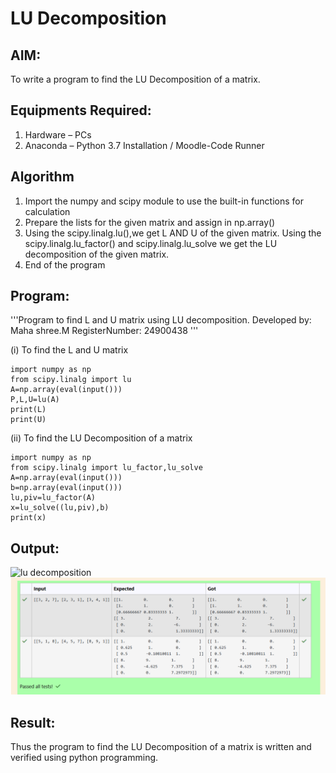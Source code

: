 # LU Decomposition 

## AIM:
To write a program to find the LU Decomposition of a matrix.

## Equipments Required:
1. Hardware – PCs
2. Anaconda – Python 3.7 Installation / Moodle-Code Runner

## Algorithm
1. Import the numpy and scipy module to use the built-in functions for calculation
2. Prepare the lists for the given matrix and assign in np.array()
3. Using the scipy.linalg.lu(),we get L AND U of the given matrix. Using the scipy.linalg.lu_factor()
and scipy.linalg.lu_solve we get the LU decomposition of the given matrix.
4. End of the program

## Program:

'''Program to find L and U matrix using LU decomposition.
Developed by: Maha shree.M
RegisterNumber: 24900438
'''

(i) To find the L and U matrix

    import numpy as np
    from scipy.linalg import lu
    A=np.array(eval(input()))
    P,L,U=lu(A)
    print(L)
    print(U)


(ii) To find the LU Decomposition of a matrix

    import numpy as np
    from scipy.linalg import lu_factor,lu_solve
    A=np.array(eval(input()))
    b=np.array(eval(input()))
    lu,piv=lu_factor(A)
    x=lu_solve((lu,piv),b)
    print(x)


## Output:
![lu decomposition]()
![alt text](<Screenshot (74).png>)

## Result:
Thus the program to find the LU Decomposition of a matrix is written and verified using python programming.

